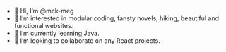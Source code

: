 - 👋 Hi, I’m @mck-meg
- 👀 I’m interested in modular coding, fansty novels, hiking, beautiful and functional websites.
- 🌱 I’m currently learning Java.
- 💞️ I’m looking to collaborate on any React projects. 

